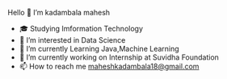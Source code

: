 <h>Hello 👋 I’m kadambala mahesh</h>
              
              
- 🎓 Studying Imformation Technology
- 👀 I’m interested in Data Science
- 🌱 I’m currently Learning Java,Machine Learning
- 💞️ I’m currently working on Internship at Suvidha Foundation
- 📫 How to reach me maheshkadambala18@gmail.com

<!---
iammahesh123/iammahesh123 is a ✨ special ✨ repository because its `README.md` (this file) appears on your GitHub profile.
You can click the Preview link to take a look at your changes.
--->
